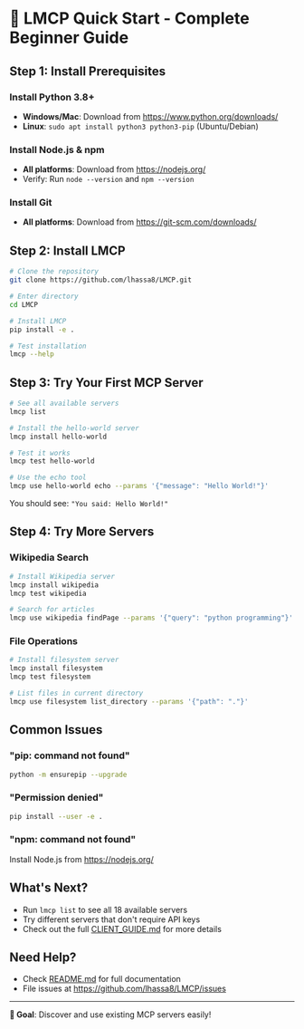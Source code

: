 # 🚀 LMCP Quick Start - Complete Beginner Guide

## Step 1: Install Prerequisites

### Install Python 3.8+
- **Windows/Mac**: Download from https://www.python.org/downloads/
- **Linux**: `sudo apt install python3 python3-pip` (Ubuntu/Debian)

### Install Node.js & npm  
- **All platforms**: Download from https://nodejs.org/
- Verify: Run `node --version` and `npm --version`

### Install Git
- **All platforms**: Download from https://git-scm.com/downloads/

## Step 2: Install LMCP

```bash
# Clone the repository
git clone https://github.com/lhassa8/LMCP.git

# Enter directory
cd LMCP

# Install LMCP
pip install -e .

# Test installation
lmcp --help
```

## Step 3: Try Your First MCP Server

```bash
# See all available servers
lmcp list

# Install the hello-world server
lmcp install hello-world

# Test it works
lmcp test hello-world

# Use the echo tool
lmcp use hello-world echo --params '{"message": "Hello World!"}'
```

You should see: `"You said: Hello World!"`

## Step 4: Try More Servers

### Wikipedia Search
```bash
# Install Wikipedia server
lmcp install wikipedia
lmcp test wikipedia

# Search for articles
lmcp use wikipedia findPage --params '{"query": "python programming"}'
```

### File Operations
```bash
# Install filesystem server
lmcp install filesystem
lmcp test filesystem

# List files in current directory
lmcp use filesystem list_directory --params '{"path": "."}'
```

## Common Issues

### "pip: command not found"
```bash
python -m ensurepip --upgrade
```

### "Permission denied"
```bash
pip install --user -e .
```

### "npm: command not found"
Install Node.js from https://nodejs.org/

## What's Next?

- Run `lmcp list` to see all 18 available servers
- Try different servers that don't require API keys
- Check out the full [CLIENT_GUIDE.md](CLIENT_GUIDE.md) for more details

## Need Help?

- Check [README.md](README.md) for full documentation
- File issues at https://github.com/lhassa8/LMCP/issues

---
**🎯 Goal**: Discover and use existing MCP servers easily!